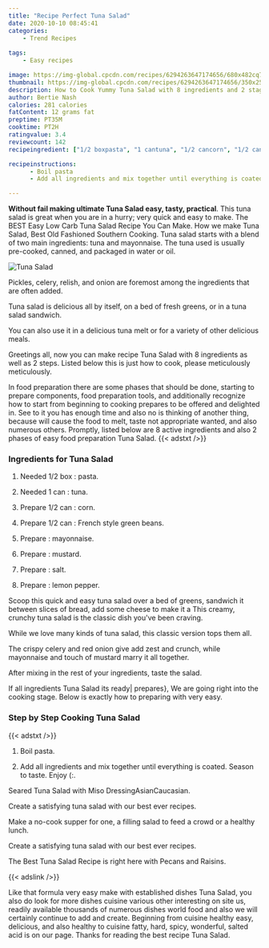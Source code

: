 ```yaml
---
title: "Recipe Perfect Tuna Salad"
date: 2020-10-10 08:45:41
categories:
    - Trend Recipes
    
tags:
    - Easy recipes

image: https://img-global.cpcdn.com/recipes/6294263647174656/680x482cq70/tuna-salad-recipe-main-photo.jpg
thumbnail: https://img-global.cpcdn.com/recipes/6294263647174656/350x250cq70/tuna-salad-recipe-main-photo.jpg
description: How to Cook Yummy Tuna Salad with 8 ingredients and 2 stages of easy cooking.
author: Bertie Nash
calories: 281 calories
fatContent: 12 grams fat
preptime: PT35M
cooktime: PT2H
ratingvalue: 3.4
reviewcount: 142
recipeingredient: ["1/2 boxpasta", "1 cantuna", "1/2 cancorn", "1/2 canFrench style green beans", "mayonnaise", "mustard", "salt", "lemon pepper"]

recipeinstructions: 
      - Boil pasta 
      - Add all ingredients and mix together until everything is coated Season to taste Enjoy 

---
```




**Without fail making ultimate Tuna Salad easy, tasty, practical**. This tuna salad is great when you are in a hurry; very quick and easy to make. The BEST Easy Low Carb Tuna Salad Recipe You Can Make. How we make Tuna Salad, Best Old Fashioned Southern Cooking. Tuna salad starts with a blend of two main ingredients: tuna and mayonnaise. The tuna used is usually pre-cooked, canned, and packaged in water or oil.


![Tuna Salad](https://img-global.cpcdn.com/recipes/6294263647174656/680x482cq70/tuna-salad-recipe-main-photo.jpg "Tuna Salad")



Pickles, celery, relish, and onion are foremost among the ingredients that are often added.

Tuna salad is delicious all by itself, on a bed of fresh greens, or in a tuna salad sandwich.

You can also use it in a delicious tuna melt or for a variety of other delicious meals.


Greetings all, now you can make recipe Tuna Salad with 8 ingredients as well as 2 steps. Listed below this is just how to cook, please meticulously meticulously.

In food preparation there are some phases that should be done, starting to prepare components, food preparation tools, and additionally recognize how to start from beginning to cooking prepares to be offered and delighted in. See to it you has enough time and also no is thinking of another thing, because will cause the food to melt, taste not appropriate wanted, and also numerous others. Promptly, listed below are 8 active ingredients and also 2 phases of easy food preparation Tuna Salad.
{{< adstxt />}}

### Ingredients for Tuna Salad


1. Needed 1/2 box : pasta.

1. Needed 1 can : tuna.

1. Prepare 1/2 can : corn.

1. Prepare 1/2 can : French style green beans.

1. Prepare  : mayonnaise.

1. Prepare  : mustard.

1. Prepare  : salt.

1. Prepare  : lemon pepper.


Scoop this quick and easy tuna salad over a bed of greens, sandwich it between slices of bread, add some cheese to make it a This creamy, crunchy tuna salad is the classic dish you&#39;ve been craving.

While we love many kinds of tuna salad, this classic version tops them all.

The crispy celery and red onion give add zest and crunch, while mayonnaise and touch of mustard marry it all together.

After mixing in the rest of your ingredients, taste the salad.


If all ingredients Tuna Salad its ready| prepares}, We are going right into the cooking stage. Below is exactly how to preparing with very easy.

### Step by Step Cooking Tuna Salad

{{< adstxt />}}


1. Boil pasta.



1. Add all ingredients and mix together until everything is coated. Season to taste. Enjoy (:.




Seared Tuna Salad with Miso DressingAsianCaucasian.

Create a satisfying tuna salad with our best ever recipes.

Make a no-cook supper for one, a filling salad to feed a crowd or a healthy lunch.

Create a satisfying tuna salad with our best ever recipes.

The Best Tuna Salad Recipe is right here with Pecans and Raisins.


{{< adslink />}}

Like that formula very easy make with established dishes Tuna Salad, you also do look for more dishes cuisine various other interesting on site us, readily available thousands of numerous dishes world food and also we will certainly continue to add and create. Beginning from cuisine healthy easy, delicious, and also healthy to cuisine fatty, hard, spicy, wonderful, salted acid is on our page. Thanks for reading the best recipe Tuna Salad.
